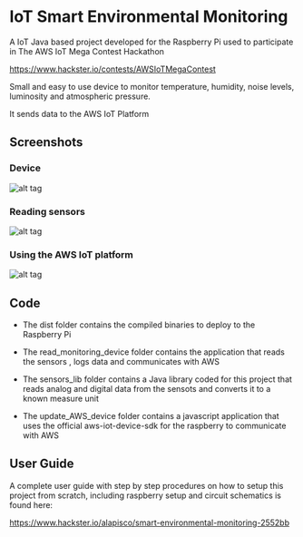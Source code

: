 # IoT Smart Environmental Monitoring

A IoT Java based project developed for the Raspberry Pi used to participate in The AWS IoT Mega Contest Hackathon 

https://www.hackster.io/contests/AWSIoTMegaContest


Small and easy to use device to monitor temperature, humidity, noise levels, luminosity and atmospheric pressure.

It sends data to the AWS IoT Platform 


## Screenshots

### Device
![alt tag](https://hackster.imgix.net/uploads/image/file/113675/3.jpg?w=680&h=510)

### Reading sensors
![alt tag](https://hackster.imgix.net/uploads/image/file/116646/Screenshot%20from%202016-01-30%2001-10-44.png)

### Using the AWS IoT platform 
![alt tag](https://hackster.imgix.net/uploads/image/file/118254/Screenshot%20from%202016-02-01%2001-00-12.png)



## Code 

- The dist folder contains the compiled binaries to deploy to the Raspberry Pi

- The read_monitoring_device folder contains the application that reads the
  sensors , logs data and communicates with AWS

- The sensors_lib folder contains a Java library coded for this project that
  reads analog and digital data from the sensots and converts it to a known measure unit


- The update_AWS_device folder contains a javascript application that uses the
  official aws-iot-device-sdk for the raspberry to communicate with AWS


## User Guide

A complete user guide with step by step procedures on how to setup this project
from scratch, including raspberry setup and circuit schematics is found here:



https://www.hackster.io/alapisco/smart-environmental-monitoring-2552bb
